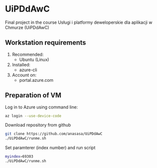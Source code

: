 # UiPDdAwC
Final project in the course Usługi i platformy deweloperskie dla aplikacji w Chmurze (UiPDdAwC)


## Workstation requirements

1. Recommended:
	- Ubuntu (Linux)
2. Installed:
	- azure-cli
3. Account on:
	- portal.azure.com
	
## Preparation of VM

Log in to Azure using command line:
```bash
az login --use-device-code
```

Download repository from github
```bash
git clone https://github.com/anasasa/UiPDdAwC
./UiPDdAwC/runme.sh
```
Set paramterer (index number) and run script
```bash
myindex=69303
./UiPDdAwC/runme.sh
```

